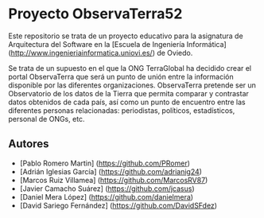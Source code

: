 Proyecto ObservaTerra52
========================

Este repositorio se trata de un proyecto educativo para la asignatura de Arquitectura del Software en la [Escuela de Ingeniería Informática] (http://www.ingenieriainformatica.uniovi.es/) de Oviedo.

Se trata de un supuesto en el que la ONG TerraGlobal ha decidido crear el portal ObservaTerra que será un punto de unión 
entre la información disponible por las diferentes organizaciones. ObservaTerra pretende 
ser un Observatorio de los datos de la Tierra que permita comparar y contrastar datos 
obtenidos de cada país, así como un punto de encuentro entre las diferentes personas 
relacionadas: periodistas, políticos, estadísticos, personal de ONGs, etc. 


## Autores

* [Pablo Romero Martin] (https://github.com/PRomer)
* [Adrián Iglesias García] (https://github.com/adrianig24)
* [Marcos Ruiz Villamea] (https://github.com/MarcosRV87)
* [Javier Camacho Suárez] (https://github.com/jcasus)
* [Daniel Mera López] (https://github.com/danielmera)
* [David Sariego Fernández] (https://github.com/DavidSFdez)
